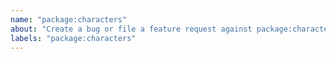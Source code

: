 ```yaml
---
name: "package:characters"
about: "Create a bug or file a feature request against package:characters."
labels: "package:characters"
---
```

